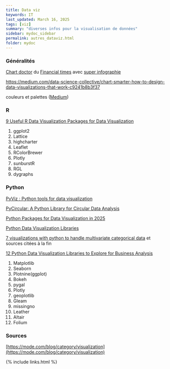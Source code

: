 ```yaml
---
title: Data viz
keywords: IT
last_updated: March 16, 2025
tags: [viz]
summary: "diverses infos pour la visualisation de données"
sidebar: mydoc_sidebar
permalink: autres_dataviz.html
folder: mydoc
---
```



### Généralités

[Chart doctor](https://github.com/Financial-Times/chart-doctor/tree/main?tab=readme-ov-file) du [Financial times](https://www.ft.com/chart-doctor) avec <a href="{{ site.baseurl }}/pages/documents/Visual-vocabulary-fr.pdf">super infographie</a> 

https://medium.com/data-science-collective/chart-smarter-how-to-design-data-visualizations-that-work-c9241b8b3f37

couleurs et palettes ([Medium](https://medium.com/@mokkup/how-to-select-colors-for-data-visualizations-75423140c554))

### R

[9 Useful R Data Visualization Packages for Data Visualization](https://mode.com/blog/r-data-visualization-packages)

1. ggplot2
2. Lattice
3. highcharter
4. Leaflet
5. RColorBrewer
6. Plotly
7. sunburstR
8. RGL
9. dygraphs
 
### Python 

[PyViz : Python tools for data visualization](https://pyviz.org/)


[PyCircular: A Python Library for Circular Data Analysis](https://medium.com/data-science/introducing-pycircular-a-python-library-for-circular-data-analysis-bfd696a6a42b)

[Python Packages for Data Visualization in 2025](https://python.plainenglish.io/python-packages-for-data-visualization-in-2025-9cb2132c9a7e)

[Python Data Visualization Libraries](https://www.dataquest.io/blog/python-data-visualization-libraries/)

[7 visualizations with python to handle multivariate categorical data](https://medium.com/data-science/7-visualizations-with-python-to-handle-multivariate-categorical-data-63158db0911d) et sources citées à la fin

[12 Python Data Visualization Libraries to Explore for Business Analysis](https://mode.com/blog/python-data-visualization-libraries)
1. Matplotlib
2. Seaborn
3. Plotnine(ggplot)
4. Bokeh
5. pygal
6. Plotly
7. geoplotlib
8. Gleam
9. missingno
10. Leather
11. Altair
12. Folium

### Sources

[https://mode.com/blog/category/visualization](https://mode.com/blog/category/visualization)

{% include links.html %}
